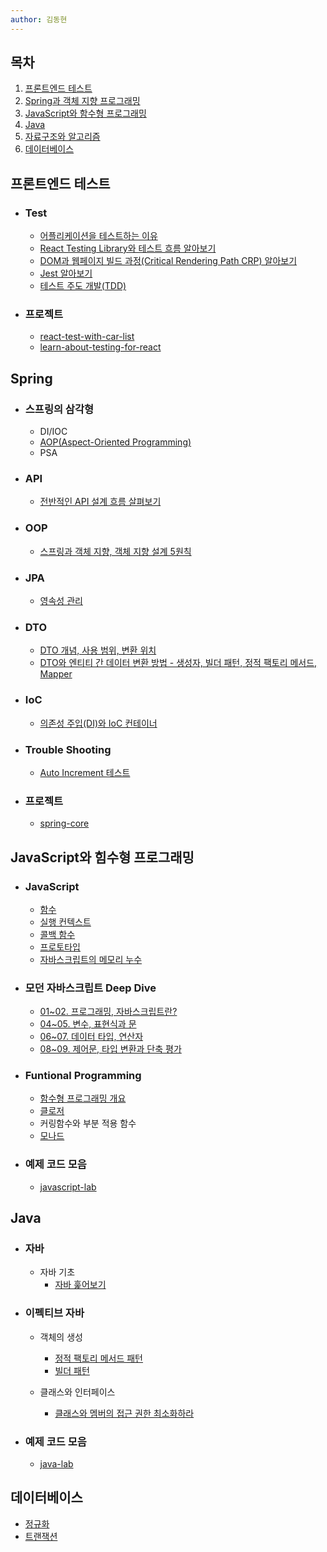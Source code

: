 ```yaml
---
author: 김동현
---
```


## 목차

1.  [프론트엔드 테스트](#프론트엔드에서의-테스트) <br>
2.  [Spring과 객체 지향 프로그래밍](#spring) <br>
3.  [JavaScript와 함수형 프로그래밍](#javascript와-힘수형-프로그래밍) <br>
4.  [Java](#java) <br>
5.  [자료구조와 알고리즘](#자료구조와-알고리즘)
6.  [데이터베이스](#데이터베이스)<br>

## 프론트엔드 테스트

- ### Test

  - [어플리케이션을 테스트하는 이유](https://github.com/lewns2/Toy/blob/master/articles/fe_test/why%20do%20we%20have%20to%20test.md)
  - [React Testing Library와 테스트 흐름 알아보기](https://github.com/lewns2/Toy/blob/master/articles/fe_test/react%20testing%20library.md)
  - [DOM과 웹페이지 빌드 과정(Critical Rendering Path CRP) 알아보기](https://github.com/lewns2/Toy/blob/master/articles/fe_test/dom%20and%20CRP.md)
  - [Jest 알아보기](https://github.com/lewns2/Toy/blob/master/articles/fe_test/jest.md)
  - [테스트 주도 개발(TDD)](https://github.com/lewns2/Toy/blob/master/articles/fe_test/TDD.md)

- ### 프로젝트
  - [react-test-with-car-list](https://github.com/lewns2/Toy/tree/master/react-test-with-car-list)
  - [learn-about-testing-for-react](https://github.com/lewns2/Toy/tree/master/learn-about-testing-for-react)

## Spring

- ### 스프링의 삼각형

  - DI/IOC
  - [AOP(Aspect-Oriented Programming)](https://github.com/lewns2/Toy/blob/master/articles/java/aop.md)
  - PSA

- ### API

  - [전반적인 API 설계 흐름 살펴보기](https://github.com/lewns2/Toy/blob/master/articles/spring-framework/api.md)

- ### OOP

  - [스프링과 객체 지향, 객체 지향 설계 5원칙](https://github.com/lewns2/Toy/blob/master/articles/spring-framework/oop.md)

- ### JPA

  - [영속성 관리](https://github.com/lewns2/Toy/blob/master/articles/jpa/jpa_persist.md)

- ### DTO

  - [DTO 개념, 사용 범위, 변환 위치](https://github.com/lewns2/Toy/blob/master/articles/spring-framework/dto.md)
  - [DTO와 엔티티 간 데이터 변환 방법 - 생성자, 빌더 패턴, 정적 팩토리 메서드, Mapper](https://github.com/lewns2/Toy/blob/master/articles/spring-framework/create_dto.md)

- ### IoC

  - [의존성 주입(DI)와 IoC 컨테이너](https://github.com/lewns2/Toy/blob/master/articles/spring-framework/spring_core_IoC.md)

- ### Trouble Shooting

  - [Auto Increment 테스트](https://github.com/lewns2/Toy/blob/master/articles/spring-framework/auto_increment_test.md)

- ### 프로젝트
  - [spring-core](https://github.com/lewns2/Toy/tree/master/spring-core)

## JavaScript와 힘수형 프로그래밍

- ### JavaScript

  - [함수](https://github.com/lewns2/Toy/blob/master/articles/javascript/05.%20%ED%95%A8%EC%88%98.md)
  - [실행 컨텍스트](https://github.com/lewns2/Toy/blob/master/articles/javascript/08.%20%EC%8B%A4%ED%96%89%EC%BB%A8%ED%85%8D%EC%8A%A4%ED%8A%B8.md)
  - [콜백 함수](https://github.com/lewns2/Toy/blob/master/articles/javascript/10.%20%EC%BD%9C%EB%B0%B1%ED%95%A8%EC%88%98.md)
  - [프로토타입](https://github.com/lewns2/Toy/blob/master/articles/javascript/12.%20%ED%94%84%EB%A1%9C%ED%86%A0%ED%83%80%EC%9E%85.md)
  - [자바스크립트의 메모리 누수](https://github.com/lewns2/Toy/blob/master/articles/javascript/13.%20%EB%A9%94%EB%AA%A8%EB%A6%AC%EB%88%84%EC%88%98.md)

- ### 모던 자바스크립트 Deep Dive

  - [01~02. 프로그래밍, 자바스크립트란?](https://github.com/lewns2/Toy/blob/master/articles/javascript/deep-dive/01~02.%20%ED%94%84%EB%A1%9C%EA%B7%B8%EB%9E%98%EB%B0%8D%2C%20%EC%9E%90%EB%B0%94%EC%8A%A4%ED%81%AC%EB%A6%BD%ED%8A%B8%EB%9E%80%3F.md)
  - [04~05. 변수, 표현식과 문](https://github.com/lewns2/Toy/blob/master/articles/javascript/deep-dive/04~05.%20%EB%B3%80%EC%88%98%2C%20%ED%91%9C%ED%98%84%EC%8B%9D%EA%B3%BC%20%EB%AC%B8.md)
  - [06~07. 데이터 타입, 연산자](https://github.com/lewns2/Toy/blob/master/articles/javascript/deep-dive/06~07.%20%EB%8D%B0%EC%9D%B4%ED%84%B0%20%ED%83%80%EC%9E%85%2C%20%EC%97%B0%EC%82%B0%EC%9E%90.md)
  - [08~09. 제어문, 타입 변환과 단축 평가](https://github.com/lewns2/Toy/blob/master/articles/javascript/deep-dive/08~09.%20%EC%A0%9C%EC%96%B4%EB%AC%B8%2C%20%ED%83%80%EC%9E%85%20%EB%B3%80%ED%99%98%EA%B3%BC%20%EB%8B%A8%EC%B6%95%20%ED%8F%89%EA%B0%80.md)

- ### Funtional Programming

  - [함수형 프로그래밍 개요](https://github.com/lewns2/Toy/blob/master/articles/funtional-programming/fp.md)
  - [클로저](https://github.com/lewns2/Toy/blob/master/articles/javascript/11.%20%ED%81%B4%EB%A1%9C%EC%A0%80.md)
  - 커링함수와 부분 적용 함수
  - [모나드](https://github.com/lewns2/Toy/blob/master/articles/funtional-programming/monad.md)

- ### 예제 코드 모음
  - [javascript-lab](https://github.com/lewns2/Toy/tree/master/javascript-lab)

## Java

- ### 자바

  - 자바 기초
    - [자바 훑어보기](https://github.com/lewns2/Toy/blob/master/articles/java/basic.md)

- ### 이펙티브 자바

  - 객체의 생성

    - [정적 팩토리 메서드 패턴](https://github.com/lewns2/Toy/blob/master/articles/java/static_factory_method.md)
    - [빌더 패턴](https://github.com/lewns2/Toy/blob/master/articles/java/builder.md)

  - 클래스와 인터페이스
    - [클래스와 멤버의 접근 권한 최소화하라](https://github.com/lewns2/Toy/blob/master/articles/java/class_member_access_level.md)

- ### 예제 코드 모음
  - [java-lab](https://github.com/lewns2/Toy/tree/master/java-lab)

## 데이터베이스

- [정규화](https://github.com/lewns2/Toy/blob/master/articles/database/normalization.md)
- [트랜잭션](https://github.com/lewns2/Toy/blob/master/articles/database/%1Ctransaction.md)
